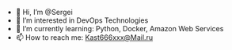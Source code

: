 - 👋 Hi, I’m @Sergei
- 👀 I’m interested in DevOps Technologies
- 🌱 I’m currently learning: Python, Docker, Amazon Web Services
- 📫 How to reach me: Kast666xxx@Mail.ru
